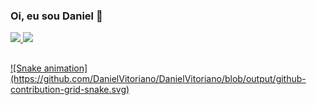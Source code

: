 ### Oi, eu sou Daniel 🖖 

 <div>
  <a href="https://github.com/rafaballerini">
  <img height="180em" src="https://github-readme-stats.vercel.app/api?username=DanielVitoriano&show_icons=true&theme=tokyonight&include_all_commits=true&count_private=true"/>
  <img height="180em" src="https://github-readme-stats.vercel.app/api/top-langs/?username=DanielVitoriano&layout=compact&langs_count=7&theme=tokyonight"/>
</div>
  
  ##
 
<div> 
  ![Snake animation](https://github.com/DanielVitoriano/DanielVitoriano/blob/output/github-contribution-grid-snake.svg)
</div>

